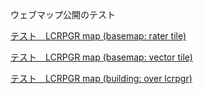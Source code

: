 ウェブマップ公開のテスト

<!-- <a href="https://hiro-maruyama.github.io/location-test/index.html">サンプル防災マップ</a>  -->

<a href="https://hiro-maruyama.github.io/location-test/index-lcrpgr2.html">テスト　LCRPGR map (basemap: rater tile)</a>

<a href="https://hiro-maruyama.github.io/location-test/index-lcrpgr3.html">テスト　LCRPGR map (basemap: vector tile)</a>

<a href="https://hiro-maruyama.github.io/location-test/index-lcrpgr5.html">テスト　LCRPGR map (building: over lcrpgr)</a>
 
